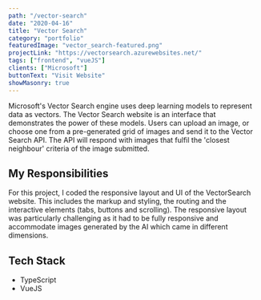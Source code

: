 ```yaml
---
path: "/vector-search"
date: "2020-04-16"
title: "Vector Search"
category: "portfolio"
featuredImage: "vector_search-featured.png"
projectLink: "https://vectorsearch.azurewebsites.net/"
tags: ["frontend", "vueJS"]
clients: ["Microsoft"]
buttonText: "Visit Website"
showMasonry: true
---
```


Microsoft's Vector Search engine uses deep learning models to represent data as vectors. The Vector Search website is an interface that demonstrates the power of these models. Users can upload an image, or choose one from a pre-generated grid of images and send it to the Vector Search API. The API will respond with images that fulfil the 'closest neighbour' criteria of the image submitted.

## My Responsibilities

For this project, I coded the responsive layout and UI of the VectorSearch website. This includes the markup and styling, the routing and the interactive elements (tabs, buttons and scrolling). The responsive layout was particularly challenging as it had to be fully responsive and accommodate images generated by the AI which came in different dimensions.

## Tech Stack

- TypeScript
- VueJS
